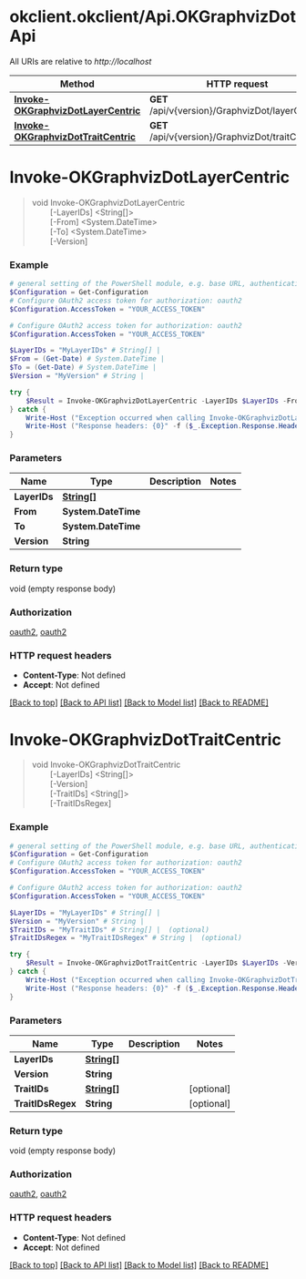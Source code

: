 # okclient.okclient/Api.OKGraphvizDotApi

All URIs are relative to *http://localhost*

Method | HTTP request | Description
------------- | ------------- | -------------
[**Invoke-OKGraphvizDotLayerCentric**](OKGraphvizDotApi.md#Invoke-OKGraphvizDotLayerCentric) | **GET** /api/v{version}/GraphvizDot/layerCentric | 
[**Invoke-OKGraphvizDotTraitCentric**](OKGraphvizDotApi.md#Invoke-OKGraphvizDotTraitCentric) | **GET** /api/v{version}/GraphvizDot/traitCentric | 


<a name="Invoke-OKGraphvizDotLayerCentric"></a>
# **Invoke-OKGraphvizDotLayerCentric**
> void Invoke-OKGraphvizDotLayerCentric<br>
> &nbsp;&nbsp;&nbsp;&nbsp;&nbsp;&nbsp;&nbsp;&nbsp;[-LayerIDs] <String[]><br>
> &nbsp;&nbsp;&nbsp;&nbsp;&nbsp;&nbsp;&nbsp;&nbsp;[-From] <System.DateTime><br>
> &nbsp;&nbsp;&nbsp;&nbsp;&nbsp;&nbsp;&nbsp;&nbsp;[-To] <System.DateTime><br>
> &nbsp;&nbsp;&nbsp;&nbsp;&nbsp;&nbsp;&nbsp;&nbsp;[-Version] <String><br>



### Example
```powershell
# general setting of the PowerShell module, e.g. base URL, authentication, etc
$Configuration = Get-Configuration
# Configure OAuth2 access token for authorization: oauth2
$Configuration.AccessToken = "YOUR_ACCESS_TOKEN"

# Configure OAuth2 access token for authorization: oauth2
$Configuration.AccessToken = "YOUR_ACCESS_TOKEN"

$LayerIDs = "MyLayerIDs" # String[] | 
$From = (Get-Date) # System.DateTime | 
$To = (Get-Date) # System.DateTime | 
$Version = "MyVersion" # String | 

try {
    $Result = Invoke-OKGraphvizDotLayerCentric -LayerIDs $LayerIDs -From $From -To $To -Version $Version
} catch {
    Write-Host ("Exception occurred when calling Invoke-OKGraphvizDotLayerCentric: {0}" -f ($_.ErrorDetails | ConvertFrom-Json))
    Write-Host ("Response headers: {0}" -f ($_.Exception.Response.Headers | ConvertTo-Json))
}
```

### Parameters

Name | Type | Description  | Notes
------------- | ------------- | ------------- | -------------
 **LayerIDs** | [**String[]**](String.md)|  | 
 **From** | **System.DateTime**|  | 
 **To** | **System.DateTime**|  | 
 **Version** | **String**|  | 

### Return type

void (empty response body)

### Authorization

[oauth2](../README.md#oauth2), [oauth2](../README.md#oauth2)

### HTTP request headers

 - **Content-Type**: Not defined
 - **Accept**: Not defined

[[Back to top]](#) [[Back to API list]](../README.md#documentation-for-api-endpoints) [[Back to Model list]](../README.md#documentation-for-models) [[Back to README]](../README.md)

<a name="Invoke-OKGraphvizDotTraitCentric"></a>
# **Invoke-OKGraphvizDotTraitCentric**
> void Invoke-OKGraphvizDotTraitCentric<br>
> &nbsp;&nbsp;&nbsp;&nbsp;&nbsp;&nbsp;&nbsp;&nbsp;[-LayerIDs] <String[]><br>
> &nbsp;&nbsp;&nbsp;&nbsp;&nbsp;&nbsp;&nbsp;&nbsp;[-Version] <String><br>
> &nbsp;&nbsp;&nbsp;&nbsp;&nbsp;&nbsp;&nbsp;&nbsp;[-TraitIDs] <String[]><br>
> &nbsp;&nbsp;&nbsp;&nbsp;&nbsp;&nbsp;&nbsp;&nbsp;[-TraitIDsRegex] <String><br>



### Example
```powershell
# general setting of the PowerShell module, e.g. base URL, authentication, etc
$Configuration = Get-Configuration
# Configure OAuth2 access token for authorization: oauth2
$Configuration.AccessToken = "YOUR_ACCESS_TOKEN"

# Configure OAuth2 access token for authorization: oauth2
$Configuration.AccessToken = "YOUR_ACCESS_TOKEN"

$LayerIDs = "MyLayerIDs" # String[] | 
$Version = "MyVersion" # String | 
$TraitIDs = "MyTraitIDs" # String[] |  (optional)
$TraitIDsRegex = "MyTraitIDsRegex" # String |  (optional)

try {
    $Result = Invoke-OKGraphvizDotTraitCentric -LayerIDs $LayerIDs -Version $Version -TraitIDs $TraitIDs -TraitIDsRegex $TraitIDsRegex
} catch {
    Write-Host ("Exception occurred when calling Invoke-OKGraphvizDotTraitCentric: {0}" -f ($_.ErrorDetails | ConvertFrom-Json))
    Write-Host ("Response headers: {0}" -f ($_.Exception.Response.Headers | ConvertTo-Json))
}
```

### Parameters

Name | Type | Description  | Notes
------------- | ------------- | ------------- | -------------
 **LayerIDs** | [**String[]**](String.md)|  | 
 **Version** | **String**|  | 
 **TraitIDs** | [**String[]**](String.md)|  | [optional] 
 **TraitIDsRegex** | **String**|  | [optional] 

### Return type

void (empty response body)

### Authorization

[oauth2](../README.md#oauth2), [oauth2](../README.md#oauth2)

### HTTP request headers

 - **Content-Type**: Not defined
 - **Accept**: Not defined

[[Back to top]](#) [[Back to API list]](../README.md#documentation-for-api-endpoints) [[Back to Model list]](../README.md#documentation-for-models) [[Back to README]](../README.md)

